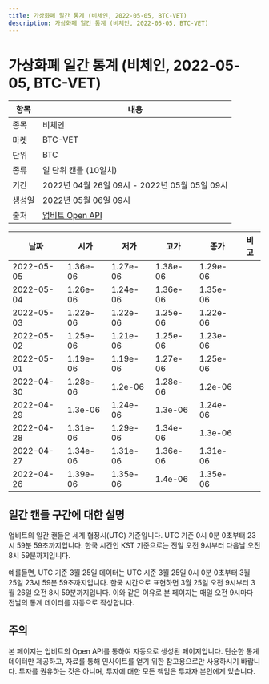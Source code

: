 ```yaml
---
title: 가상화폐 일간 통계 (비체인, 2022-05-05, BTC-VET)
description: 가상화폐 일간 통계 (비체인, 2022-05-05, BTC-VET)
---
```



가상화폐 일간 통계 (비체인, 2022-05-05, BTC-VET)
===

|항목|내용|
|--|--|
|종목|비체인|
|마켓|BTC-VET|
|단위|BTC|
|종류|일 단위 캔들 (10일치)|
|기간|2022년 04월 26일 09시 - 2022년 05월 05일 09시|
|생성일|2022년 05월 06일 09시|
|출처|[업비트 Open API](https://docs.upbit.com)|


|날짜|시가|저가|고가|종가|비고|
|--|--|--|--|--|--|
|2022-05-05|1.36e-06|1.27e-06|1.38e-06|1.29e-06|    |
|2022-05-04|1.26e-06|1.24e-06|1.36e-06|1.35e-06|    |
|2022-05-03|1.22e-06|1.22e-06|1.25e-06|1.22e-06|    |
|2022-05-02|1.25e-06|1.21e-06|1.25e-06|1.23e-06|    |
|2022-05-01|1.19e-06|1.19e-06|1.27e-06|1.25e-06|    |
|2022-04-30|1.28e-06|1.2e-06|1.28e-06|1.2e-06|    |
|2022-04-29|1.3e-06|1.24e-06|1.3e-06|1.24e-06|    |
|2022-04-28|1.31e-06|1.29e-06|1.34e-06|1.3e-06|    |
|2022-04-27|1.34e-06|1.31e-06|1.36e-06|1.31e-06|    |
|2022-04-26|1.39e-06|1.35e-06|1.4e-06|1.35e-06|    |


일간 캔들 구간에 대한 설명
---


업비트의 일간 캔들은 세계 협정시(UTC) 기준입니다. 
UTC 기준 0시 0분 0초부터 23시 59분 59초까지입니다. 
한국 시간인 KST 기준으로는 전일 오전 9시부터 다음날 오전 8시 59분까지입니다. 


예를들면, UTC 기준 3월 25일 데이터는 UTC 시준 3월 25일 0시 0분 0초부터 3월 25일 23시 59분 59초까지입니다. 
한국 시간으로 표현하면 3월 25일 오전 9시부터 3월 26일 오전 8시 59분까지입니다. 
이와 같은 이유로 본 페이지는 매일 오전 9시마다 전날의 통계 데이터를 자동으로 작성합니다. 


주의
---


본 페이지는 업비트의 Open API를 통하여 자동으로 생성된 페이지입니다. 
단순한 통계 데이터만 제공하고, 자료를 통해 인사이트를 얻기 위한 참고용으로만 사용하시기 바랍니다. 
투자를 권유하는 것은 아니며, 투자에 대한 모든 책임은 투자자 본인에게 있습니다. 
